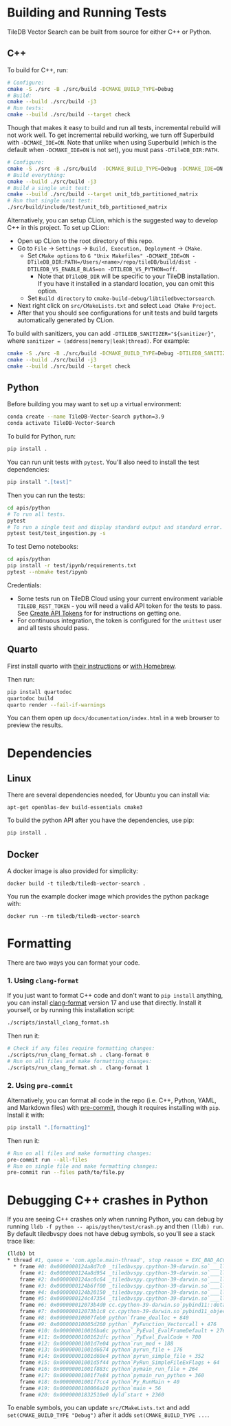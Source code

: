 # Building and Running Tests

TileDB Vector Search can be built from source for either C++ or Python.

## C++

To build for C++, run:

```bash
# Configure:
cmake -S ./src -B ./src/build -DCMAKE_BUILD_TYPE=Debug
# Build:
cmake --build ./src/build -j3
# Run tests:
cmake --build ./src/build --target check
```

Though that makes it easy to build and run all tests, incremental rebuild will not work well. To get incremental rebuild working, we turn off Superbuild with `-DCMAKE_IDE=ON`. Note that unlike when using Superbuild (which is the default when `-DCMAKE_IDE=ON` is not set), you must pass `-DTileDB_DIR:PATH`.

```bash
# Configure:
cmake -S ./src -B ./src/build  -DCMAKE_BUILD_TYPE=Debug -DCMAKE_IDE=ON -DTileDB_DIR:PATH=/Users/<name>/repo/tileDB/build/dist
# Build everything:
cmake --build ./src/build -j3
# Build a single unit test:
cmake --build ./src/build --target unit_tdb_partitioned_matrix
# Run that single unit test:
./src/build/include/test/unit_tdb_partitioned_matrix
```

Alternatively, you can setup CLion, which is the suggested way to develop C++ in this project. To set up CLion:

- Open up CLion to the root directory of this repo.
- Go to `File` -> `Settings` -> `Build, Execution, Deployment` -> `CMake`.
  - Set `CMake options` to `G "Unix Makefiles" -DCMAKE_IDE=ON -DTileDB_DIR:PATH=/Users/<name>/repo/tileDB/build/dist -DTILEDB_VS_ENABLE_BLAS=on -DTILEDB_VS_PYTHON=off`.
    - Note that `DTileDB_DIR` will be specific to your TileDB installation. If you have it installed in a standard location, you can omit this option.
  - Set `Build directory` to `cmake-build-debug/libtiledbvectorsearch`.
- Next right click on `src/CMakeLists.txt` and select `Load CMake Project`.
- After that you should see configurations for unit tests and build targets automatically generated by CLion.

To build with sanitizers, you can add `-DTILEDB_SANITIZER="${sanitizer}"`, where `sanitizer = (address|memory|leak|thread)`. For example:

```bash
cmake -S ./src -B ./src/build -DCMAKE_BUILD_TYPE=Debug -DTILEDB_SANITIZER="address"
cmake --build ./src/build -j3
cmake --build ./src/build --target check
```

## Python

Before building you may want to set up a virtual environment:

```bash
conda create --name TileDB-Vector-Search python=3.9
conda activate TileDB-Vector-Search
```

To build for Python, run:

```bash
pip install .
```

You can run unit tests with `pytest`. You'll also need to install the test dependencies:

```bash
pip install ".[test]"
```

Then you can run the tests:

```bash
cd apis/python
# To run all tests.
pytest
# To run a single test and display standard output and standard error.
pytest test/test_ingestion.py -s
```

To test Demo notebooks:

```bash
cd apis/python
pip install -r test/ipynb/requirements.txt
pytest --nbmake test/ipynb
```

Credentials:

- Some tests run on TileDB Cloud using your current environment variable `TILEDB_REST_TOKEN` - you will need a valid API token for the tests to pass. See [Create API Tokens](https://docs.tiledb.com/cloud/how-to/account/create-api-tokens) for for instructions on getting one.
- For continuous integration, the token is configured for the `unittest` user and all tests should pass.

## Quarto

First install quarto with [their instructions](https://quarto.org/docs/get-started) or [with Homebrew](https://formulae.brew.sh/cask/quarto).

Then run:

```bash
pip install quartodoc
quartodoc build
quarto render --fail-if-warnings
```

You can them open up `docs/documentation/index.html` in a web browser to preview the results.

# Dependencies

## Linux

There are several dependencies needed, for Ubuntu you can install via:

```
apt-get openblas-dev build-essentials cmake3
```

To build the python API after you have the dependencies, use pip:

```bash
pip install .
```

## Docker

A docker image is also provided for simplicity:

```
docker build -t tiledb/tiledb-vector-search .
```

You run the example docker image which provides the python package with:

```
docker run --rm tiledb/tiledb-vector-search
```

# Formatting

There are two ways you can format your code.

### 1. Using `clang-format`

If you just want to format C++ code and don't want to `pip install` anything, you can install [clang-format](https://clang.llvm.org/docs/ClangFormat.html) version 17 and use that directly. Install it yourself, or by running this installation script:

```bash
./scripts/install_clang_format.sh
```

Then run it:

```bash
# Check if any files require formatting changes:
./scripts/run_clang_format.sh . clang-format 0
# Run on all files and make formatting changes:
./scripts/run_clang_format.sh . clang-format 1
```

### 2. Using `pre-commit`

Alternatively, you can format all code in the repo (i.e. C++, Python, YAML, and Markdown files) with [pre-commit](https://pre-commit.com/), though it requires installing with `pip`. Install it with:

```bash
pip install ".[formatting]"
```

Then run it:

```bash
# Run on all files and make formatting changes:
pre-commit run --all-files
# Run on single file and make formatting changes:
pre-commit run --files path/to/file.py
```

# Debugging C++ crashes in Python

If you are seeing C++ crashes only when running Python, you can debug by running `lldb -f python -- apis/python/test/crash.py` and then `(lldb) run`. By default tiledbvspy does not have debug symbols, so you'll see a stack trace like:

```bash
(lldb) bt
* thread #1, queue = 'com.apple.main-thread', stop reason = EXC_BAD_ACCESS (code=1, address=0x30001356a8f20)
  * frame #0: 0x0000000124a8d7c0 _tiledbvspy.cpython-39-darwin.so`___lldb_unnamed_symbol832 + 88
    frame #1: 0x0000000124a8d954 _tiledbvspy.cpython-39-darwin.so`___lldb_unnamed_symbol834 + 32
    frame #2: 0x0000000124ac0c64 _tiledbvspy.cpython-39-darwin.so`___lldb_unnamed_symbol1139 + 104
    frame #3: 0x0000000124b6ff00 _tiledbvspy.cpython-39-darwin.so`___lldb_unnamed_symbol2869 + 32
    frame #4: 0x0000000124b20150 _tiledbvspy.cpython-39-darwin.so`___lldb_unnamed_symbol1879 + 52
    frame #5: 0x0000000124c47354 _tiledbvspy.cpython-39-darwin.so`___lldb_unnamed_symbol3648 + 100
    frame #6: 0x000000012073b4d0 cc.cpython-39-darwin.so`pybind11::detail::clear_instance(_object*) + 392
    frame #7: 0x000000012073b1c8 cc.cpython-39-darwin.so`pybind11_object_dealloc + 44
    frame #8: 0x000000010007feb0 python`frame_dealloc + 840
    frame #9: 0x000000010005d260 python`_PyFunction_Vectorcall + 476
    frame #10: 0x000000010016ba6c python`_PyEval_EvalFrameDefault + 27688
    frame #11: 0x0000000100162dfc python`_PyEval_EvalCode + 700
    frame #12: 0x00000001001d7e04 python`run_mod + 188
    frame #13: 0x00000001001d6674 python`pyrun_file + 176
    frame #14: 0x00000001001d60e4 python`pyrun_simple_file + 352
    frame #15: 0x00000001001d5f44 python`PyRun_SimpleFileExFlags + 64
    frame #16: 0x00000001001f883c python`pymain_run_file + 264
    frame #17: 0x00000001001f7e84 python`pymain_run_python + 360
    frame #18: 0x00000001001f7cc4 python`Py_RunMain + 40
    frame #19: 0x0000000100006a20 python`main + 56
    frame #20: 0x00000001832510e0 dyld`start + 2360
```

To enable symbols, you can update `src/CMakeLists.txt` and add `set(CMAKE_BUILD_TYPE "Debug")` after it adds `set(CMAKE_BUILD_TYPE ...`.
